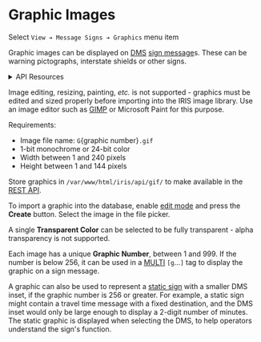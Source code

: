# Graphic Images

Select `View ➔ Message Signs ➔ Graphics` menu item

Graphic images can be displayed on [DMS] [sign message]s.  These can be warning
pictographs, interstate shields or other signs.

<details>
<summary>API Resources</summary>

* `iris/api/graphic` (primary)
* `iris/api/gif/{name}.gif`

| Access  | Primary      |
|---------|--------------|
| 👁️  View | name, number |

</details>

Image editing, resizing, painting, *etc.* is not supported - graphics must be
edited and sized properly before importing into the IRIS image library.  Use an
image editor such as [GIMP] or Microsoft Paint for this purpose.

Requirements:

- Image file name: `G`{graphic number}`.gif`
- 1-bit monochrome or 24-bit color
- Width between 1 and 240 pixels
- Height between 1 and 144 pixels

Store graphics in `/var/www/html/iris/api/gif/` to make available in the
[REST API].

To import a graphic into the database, enable [edit mode] and press the
**Create** button.  Select the image in the file picker.

A single **Transparent Color** can be selected to be fully transparent - alpha
transparency is not supported. 

Each image has a unique **Graphic Number**, between 1 and 999.  If the number
is below 256, it can be used in a [MULTI] `[g`...`]` tag to display the graphic
on a sign message.

A graphic can also be used to represent a [static sign] with a smaller DMS
inset, if the graphic number is 256 or greater.  For example, a static sign
might contain a travel time message with a fixed destination, and the DMS inset
would only be large enough to display a 2-digit number of minutes.  The static
graphic is displayed when selecting the DMS, to help operators understand the
sign's function.


[DMS]: dms.html
[edit mode]: user_interface.html#edit-mode
[GIMP]: https://www.gimp.org/
[MULTI]: multi.html
[REST API]: rest_api.html
[sign message]: sign_message.html
[static sign]: dms.html#setup
